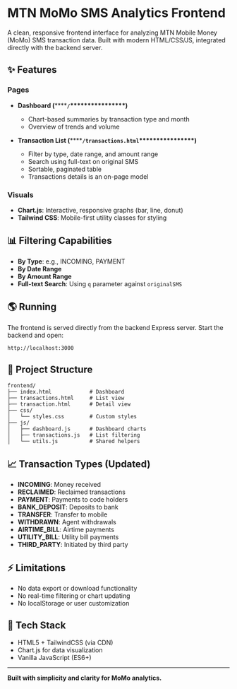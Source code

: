 # MTN MoMo SMS Analytics Frontend

A clean, responsive frontend interface for analyzing MTN Mobile Money (MoMo) SMS transaction data. Built with modern HTML/CSS/JS, integrated directly with the backend server.

## ✨ Features

### Pages

* **Dashboard (********`/`****\*\*\*\*\*\*\*\*\*\*\*\*)**

  * Chart-based summaries by transaction type and month
  * Overview of trends and volume
* **Transaction List (********`/transactions.html`****\*\*\*\*\*\*\*\*\*\*\*\*)**

  * Filter by type, date range, and amount range
  * Search using full-text on original SMS
  * Sortable, paginated table
  * Transactions details is an on-page model

### Visuals

* **Chart.js**: Interactive, responsive graphs (bar, line, donut)
* **Tailwind CSS**: Mobile-first utility classes for styling

## 📊 Filtering Capabilities

* **By Type**: e.g., INCOMING, PAYMENT
* **By Date Range**
* **By Amount Range**
* **Full-text Search**: Using `q` parameter against `originalSMS`

## 🌎 Running

The frontend is served directly from the backend Express server. Start the backend and open:

```
http://localhost:3000
```

## 📁 Project Structure

```
frontend/
├── index.html            # Dashboard
├── transactions.html     # List view
├── transaction.html      # Detail view
├── css/
│   └── styles.css        # Custom styles
├── js/
│   ├── dashboard.js      # Dashboard charts
│   ├── transactions.js   # List filtering
│   └── utils.js          # Shared helpers
```

## 📈 Transaction Types (Updated)

* **INCOMING**: Money received
* **RECLAIMED**: Reclaimed transactions
* **PAYMENT**: Payments to code holders
* **BANK\_DEPOSIT**: Deposits to bank
* **TRANSFER**: Transfer to mobile
* **WITHDRAWN**: Agent withdrawals
* **AIRTIME\_BILL**: Airtime payments
* **UTILITY\_BILL**: Utility bill payments
* **THIRD\_PARTY**: Initiated by third party

## ⚡ Limitations

* No data export or download functionality
* No real-time filtering or chart updating
* No localStorage or user customization

## 🚧 Tech Stack

* HTML5 + TailwindCSS (via CDN)
* Chart.js for data visualization
* Vanilla JavaScript (ES6+)

---

**Built with simplicity and clarity for MoMo analytics.**
